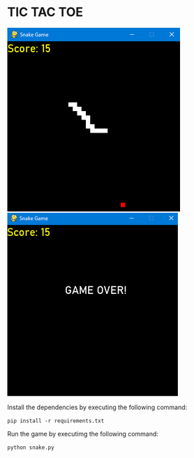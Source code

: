 # TIC TAC TOE

![](/images/snake_game_2.png) ![](/images/snake_game_3.png)

Install the dependencies by executing the following command:

```
pip install -r requirements.txt
```

Run the game by executimg the following command:

```
python snake.py
```
